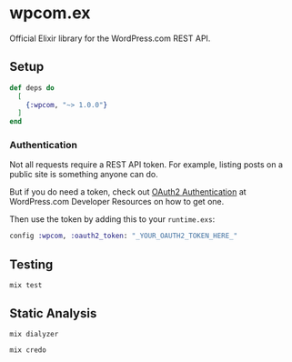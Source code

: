 # wpcom.ex

Official Elixir library for the WordPress.com REST API.

## Setup

```elixir
def deps do
  [
    {:wpcom, "~> 1.0.0"}
  ]
end
```

### Authentication

Not all requests require a REST API token. For example, listing posts on a public site is something anyone can do.

But if you do need a token, check out [OAuth2 Authentication](https://developer.wordpress.com/docs/oauth2/) at WordPress.com Developer Resources on how to get one.

Then use the token by adding this to your `runtime.exs`:

```elixir
config :wpcom, :oauth2_token: "_YOUR_OAUTH2_TOKEN_HERE_"
```

## Testing

```
mix test
```

## Static Analysis

```
mix dialyzer
```

```
mix credo
```
